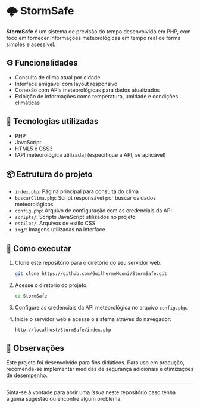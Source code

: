 # 🌩️ StormSafe

**StormSafe** é um sistema de previsão do tempo desenvolvido em PHP, com foco em fornecer informações meteorológicas em tempo real de forma simples e acessível.

## ⚙️ Funcionalidades

- Consulta de clima atual por cidade
- Interface amigável com layout responsivo
- Conexão com APIs meteorológicas para dados atualizados
- Exibição de informações como temperatura, umidade e condições climáticas

## 🧰 Tecnologias utilizadas

- PHP
- JavaScript
- HTML5 e CSS3
- [API meteorológica utilizada] (especifique a API, se aplicável)

## 📦 Estrutura do projeto

- `index.php`: Página principal para consulta do clima
- `buscarClima.php`: Script responsável por buscar os dados meteorológicos
- `config.php`: Arquivo de configuração com as credenciais da API
- `scripts/`: Scripts JavaScript utilizados no projeto
- `estilos/`: Arquivos de estilo CSS
- `img/`: Imagens utilizadas na interface

## 🚀 Como executar

1. Clone este repositório para o diretório do seu servidor web:

   ```bash
   git clone https://github.com/GuilhermeMonni/StormSafe.git
   ```

2. Acesse o diretório do projeto:

   ```bash
   cd StormSafe
   ```

3. Configure as credenciais da API meteorológica no arquivo `config.php`.

4. Inicie o servidor web e acesse o sistema através do navegador:

   ```
   http://localhost/StormSafe/index.php
   ```

## 📝 Observações

Este projeto foi desenvolvido para fins didáticos. Para uso em produção, recomenda-se implementar medidas de segurança adicionais e otimizações de desempenho.

---

Sinta-se à vontade para abrir uma *issue* neste repositório caso tenha alguma sugestão ou encontre algum problema.

